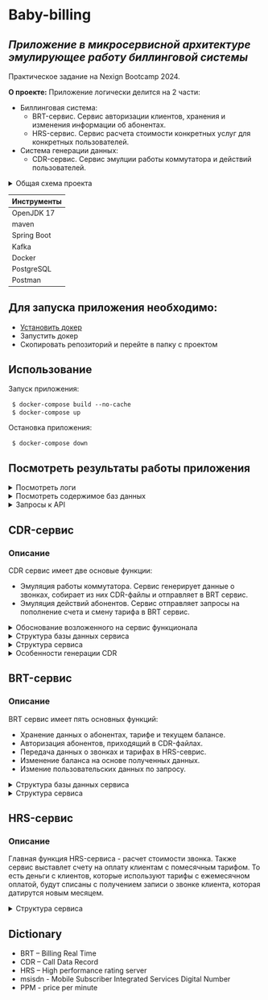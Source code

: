 # Baby-billing
## _Приложение в микросервисной архитектуре эмулирующее работу биллинговой системы_
Практическое задание на Nexign Bootcamp 2024. <br>

**О проекте:** Приложение логически делится на 2 части:
* Биллинговая система:
	* BRT-сервис. Сервис авторизации клиентов, хранения и изменения информации об абонентах.
	* HRS-сервис. Сервис расчета стоимости конкретных услуг для конкретных пользователей.
* Система генерации данных:
	* CDR-сервис. Сервис эмулции работы коммутатора и действий пользователей.
<details>
<summary>Общая схема проекта</summary>
	<p>CDR-сервис передает файлы в BRT-сервис через брокер сообщений, однако запросы на изменение тарифа или пополнение счета посылает напрямую. Также вместе с проектом поднимается pgAdmin.</p>
	<img src="https://raw.githubusercontent.com/IvanCherep/baby-billing/screenshots/images/application_schema.png" alt="Схема проекта">
</details>

| Инструменты |
| ------ |
| OpenJDK 17 |
| maven |
| Spring Boot |
| Kafka |
| Docker |
| PostgreSQL |
| Postman |

## Для запуска приложения необходимо:
* [Установить докер](https://docs.docker.com/get-docker/)
* Запустить докер
* Скопировать репозиторий и перейте в папку с проектом

## Использование

Запуск приложения:
```shell
 $ docker-compose build --no-cache
 $ docker-compose up
```

Остановка приложения:
```shell
 $ docker-compose down
```

## Посмотреть результаты работы приложения
<details>
<summary>Посмотреть логи</summary>
	<br>
	<p> В проекте логируется основная информация о работе системы. А именно: </p>
	<ul>
		<li> Создание нового cdr-файла </li>
		<li> Отправка cdr-файла в brt-сервис </li>
		<li> Получение cdr-файла в brt-сервисе </li>
		<li> Информация о пополнение баланса абонента </li>
		<li> Информация о изменении тарифа абонента </li>
	</ul>
	Пример:
	<img src="https://raw.githubusercontent.com/IvanCherep/baby-billing/screenshots/images/logs_example.png" alt="Пример логов">
	
</details>

<details>
<summary>Посмотреть содержимое баз данных</summary>
	<br>
	<p>Для просмотра содержимого баз данных вместе с проектом подниматеся pgAdmin.</p>
	<p>Для доступа к базам данных через pgAdmin необходимо:</p>
	<ul>
		<li> Перейти по адресу localhost:5050 </li>
		<li> Авторизоваться </li>
		<ul>
			<li> Логин: admin@admin.com </li>
			<li> Пароль: password </li>
		</ul>
		<li> Добавить базу даннух CDR сервиса </li>
		<ul>
			<li> Add New Server </li>
			<li> General -> Name: cdr-service </li>
			<li> Connection -> Host name/address: cdr-service_db </li>
			<li> Connection -> Port: 5432 </li>
			<li> Connection -> Maintenance database: postgres </li>
			<li> Connection -> Username: postgres </li>
			<li> Connection -> Password: changemeinprod! </li>
		</ul>
		<li> Добавить базу данных BRT сервиса </li>
		<ul>
			<li> Add New Server </li>
			<li> General -> Name: brt-service </li>
			<li> Connection -> Host name/address: brt-service_db </li>
			<li> Connection -> Port: 5432 </li>
			<li> Connection -> Maintenance database: postgres </li>
			<li> Connection -> Username: postgres </li>
			<li> Connection -> Password: changemeinprod! </li>
		</ul>
  	</ul>
   	<p>Теперь вы можете просматривать содержимое баз данных cdr-сервиса и brt-сервиса. Для просмтра содержимого необходимо открыть Server(2)->cdr-service->Database(1)->postgres->Schemas(1)->public->Tables(2) или Serverы(2)->brt-service->Database(1)->postgres->Schemas(1)->public->Tables(3) соответственно. </p>
	<p>Посмотрим содержимое таблицы msisdns в brt-service. Как видно, только 1 клиент имеет положительный баланс. Это отличиный повод написать сервис, который будет присылать клиентам с отрицательным балансом уведомление о том, что необходимо пополнить счет.</p>
	<img src="https://raw.githubusercontent.com/IvanCherep/baby-billing/screenshots/images/brt-service_db_msisdns_table.png" alt="Содержимое таблицы msisdns">
	<p>Также, давайте посмотрим содержимое таблицы clients в brt-service:</p>
	<img src="https://raw.githubusercontent.com/IvanCherep/baby-billing/screenshots/images/brt-service_db_clients_table.png" alt="Содержимое таблицы clients">
</details>

<details>
<summary>Запросы к API</summary>
	<p>BRT-сервис</p>
	<ul>
		<li>Пополнение счета.</li>
		<ul>
			<li>Адрес сервиса localhost:8082</li>
			<li>PUT /pay/{msisdn}</li>
			<li>Content-Type: application/json</li>
			<li>Пример запроса через postman: <img src="https://raw.githubusercontent.com/IvanCherep/baby-billing/screenshots/images/pay_postman_example.png" alt="pay запрос через postman"></li>
		</ul>
		<li>Смена тарифа.</li>
		<ul>
			<li>Адрес сервиса localhost:8082</li>
			<li>POST /changeTariff</li>
			<li>Content-Type: application/json</li>
			<li>Как временное решение, вместо Spring Security, менеджерский логин и пароль отправляется в теле POST запроса. В дальнейших итерациях проекта, это первое, что нужно исправить.</li>
			<li>Пример запроса через postman: <img src="https://raw.githubusercontent.com/IvanCherep/baby-billing/screenshots/images/changeTariff_postman_example.png" alt="changeTariff запрос через postman"></li> 
		</ul>
	</ul>
	<p>HRS-сервис</p>
	<ul>
		<li>Расчет стоимости звонка.</li>
		<ul>
			<li>Адрес сервиса localhost:8083</li>
			<li>POST /calculate</li>
			<li>Content-Type: application/json</li>
			<li>Пример запроса через postman для 30 минутного звонка. Дата последней оплаты датируется прошлым месяцем, стоимость минуты звонка 1.5 у.е.: <img src="https://raw.githubusercontent.com/IvanCherep/baby-billing/screenshots/images/calculate_postman_example.png" alt="calculate запрос через postman"></li>
		</ul>
	</ul>
	<p>Чтобы вам было проще проверять, прикладываю тела к запросам:</p>
	<ul>
		<li>
			<p>PUT localhost:8082/pay/79212345678</p>
<code>{
    "msisdn": 79212345678,
    "money": 100
}</code>
		</li>
  		<li>
			<p>POST localhost:8082/changeTariff</p>
<code>{
    "login": "admin",
    "password": "admin",
    "msisdn": 79218740659,
    "tariffId": 12
}</code>
		</li>
		<li>
			<p>POST localhost:8083/calculate</p>
<code>{
    "msisdn": 79999999999,
    "startTime": 1715526000,
    "endTime": 1715527800,
    "pricePerMinute": 1.5,
    "clientRemainingMinutes": 20,
    "lastPaymentTimestamp": 1712935763,
    "tariffMonthlyFee": 100,
    "tariffMinutesPlan": 20
}</code>
		</li>
	</ul>
</details>


## CDR-сервис
### Описание
CDR сервис имеет две основые функции: <br>
* Эмуляция работы коммутатора. Сервис генерирует данные о звонках, собирает из них CDR-файлы и отправляет в BRT сервис.
* Эмуляция действий абонентов. Сервис отправляет запросы на пополнение счета и смену тарифа в BRT сервис.
<details>
<summary>Обоснование возложенного на сервис функционала</summary>
<p>Функция эмуляции работы коммутатора была заложена в ТЗ CDR-сервиса. В то время, как эмуляция действий абонентов (пополнение счета, смена тарифа), задавалась как общее требованиее к проекту. Мы четко решили, что данный функционал должен быть реализован в рамках одного сервиса, чтобы держать временную согласованность. То есть в том же таймлайне, когда клиенты совершают звонки, эти же клиенты пополняют свои счета и меняют тарифы. Однако, данный подход имеет последствия.</p>
<p>В частности, если смотреть на данные в реальном времени они могут быть искажены. Это происходит из-за использования брокера сообщений в качестве посредника в передаче CDR-файлов. То есть может произойти ситуация, когда пользователь совершил звонок, а после пополнил счет. Но с точки зрения BRT ситуация будет выглядить по другому, потому-что информация о пополнение счета приходит сразу, а информация о звонке должна пройти через несколько итераций (запись в файл, хранение файла, пока в нем не наберется нужное количество записей, ожидание файла в очереди на обработку).</p>
<p>Но такая несогласованнасть с пополнением счета является вполне терпимой. А вот операция с изменением тарифа может привести к гораздо более серьезным последствиям. Например, в случае с клиентом, который совершает звонок и сразу после меняет тариф, произойдет следующее: BRT-сервис сначала изменит тариф, и только через какое-то время обработает запись о звонке клиента. И получается, что данные о звонке в BRT-сервисе будут обработаны по данным нового тарифа, хотя фактически совершлались по условиям прошлого. Мы видим два возможных решения. До совершения звонка, запрашивать данные о тарифе пользователя и передовать их как информацию о звонке в CDR-файле, либо хранить историю изменения состояний абонетов в BRT-сервисе. В рамках данного проекта мы не реализовывали соответствующее решение и рассматриваем это как дальнейшую точку роста проекта.</p>
<p>Так же можно было бы рассмотреть включение генерации действий абонентов в рамки BRT-сервиса. Это решило бы вышеописанные проблемы. Но такое решение мы считаем губительным для дальнейшего развития проекта. Так как мы видим проект логически разделенным на две части: генерация и биллинговый система. И в теории, сервис генерации можно заменить на реальный коммутатор и реаальных пользователей, а биллинговый сервис оставить без изменений. В то время, как включение генерации действий абонентов в рамки биллинговой системы делают это невозможным.</p>
</details>

<details>
<summary>Структура базы данных сервиса</summary>
	<p> Таблица users имеет поле id, для того, чтобы упростить выбор случайного номера телефона из таблицы. Таблица transactions является служебной и используется для того, чтобы проверять правильность работы системы. Так, как обе таблицы являются служебными, было принятно решение, не связывать таблицу transactions с таблицей users при помощи внешних ключей.</p>
	<img src="https://raw.githubusercontent.com/IvanCherep/baby-billing/screenshots/images/cdr-service_db_structure.png" alt="Структура базы данных у BRT-сервиса">
</details>

<details>
<summary>Структура сервиса</summary>
<ul>
	<li> config </li>
	<ul>
		<li> KafkaConfig - Конфигурация для продюсера Kafka. </li>
		<li> MapSerializer - Преобразует объекты типа Map&ltString, byte[]&gt в последовательность байт. Используется в качестве VALUE_SERIALIZER_CLASS для конфигурации Apache Kafka.</li>
		<li> RestTemplateConfig - Создает бин RestTemplate. </li>
	</ul>
	<li> domain </li>
	<ul>
		<li> entities </li>
		<ul>
			<li> CDREntity - Сущность представляющая из себя запись о звонке.</li> 
			<li> UserEntity - Сущность представляющая из себя номер телефона вместе с id.</li>
		</ul>
		<li> AccountRefill - Данные для пополнения счета. </li>
		<li> ManagerWill - Данные для смены тарифа. </li>
	</ul>
	<li> mappers </li>
	<ul>
		<li> impl </li>
		<ul>
			<li> CDREntityStringMapperImpl - Пробразует CDREntity (без id) в строку и обратно.</li> 
		</ul>
		<li> Mapper&ltA, B&gt - Маппинг интерфейс. </li>
	</ul>
	<li> producer </li>
	<ul>
		<li> KafkaProducer - Продюсер сообщений Kafka.</li>
	</ul>
	<li> repoitories </li>
	<ul>
		<li> CDRRepository - Репозиторий для взаимодействия с таблицей, содержащий записи о звонках.</li>
		<li> UserRepository - Репозиторий для взаимодействия с таблицей, содержит номера телефонов клиентов.</li>
	</ul>
	<li> services </li>
	<ul>
		<li> AccountRefillGenerationService - Отправляет запросы в brt-севрис на пополнение всех клиентских счетов на сумму от 1 до 1000 у.е.</li>
		<li> ChangeTariffGenerationService - Выбирает от 1 до 3 случайных клиентов и отправляет запросы в brt-севрис на смену их тарифов.</li>
		<li> FileGenerator - Записыват переданные данные о звонках в файл. После того, как записей в файле становится 10, отправляет файл в FileToKafkaProducerTransfer, который в дальнейшем преобразует его в массив байтов.</li>
		<li> FileToKafkaProducerTransfer - Преобразует файл в массив байтов и отправлят его в Kafka продюсер.</li>
		<li> GeneratorService - Генерирует действия пользователей за 1 год. Сюда относится:</li>
  		<ul>
			<li>  Генерация записей о звонках абонентов и их передача в FileGenerator. </li>
			<li>  Ежемесячный вызов генераторов смены тарифа и пополненичй счета клиентов. </li>
		</ul>
	</ul>
	<li> CdrServiceApplication - запускает приложение.</li>
</ul>
</details>

<details>
<summary>Особенности генерации CDR</summary>
	<br>
	<p>Записи о звонках генерируются в одном потоке. Однако благодаря использованному алгоритму могут накладываться друг на друга, что делает записи не однородными.</p>
	<p>Алгоритм генерации:</p>
	<ul>
		<li> Время начала нового звонка = Время начало прошлого звонка + (Длительность прошлого звонка / 2) </li>
		<li> Время конца нового звонка = Время начала нового зконка + Случайное количество минут от 1 до 120 </li>
		<li> Важно! После формирования любой записи о звонке к времени начала следуюещго звонка с вероятностью 0.5 может прибавиться случайное количество минут от 1 до 1440</li>
	</ul>
</details>

## BRT-сервис
### Описание
BRT сервис имеет пять основных функций:
<ul>
	<li> Хранение данных о абонентах, тарифе и текущем балансе. </li>
	<li> Авторизация абонентов, приходящий в CDR-файлах. </li>
	<li> Передача данных о звонках и тарифах в HRS-севрис. </li>
	<li> Изменение баланса на основе полученных данных. </li>
	<li> Измение пользовательских данных по запросу. </li>
</ul>

<details>
<summary>Структура базы данных сервиса</summary>
	<img src="https://raw.githubusercontent.com/IvanCherep/baby-billing/screenshots/images/brt-service_db_structure.png" alt="Структура базы данных у BRT-сервиса">
</details>

<details>
<summary>Структура сервиса</summary>
<ul>
	<li> config </li>
	<ul>
		<li> KafkaConfig - Конфигурация для консьюмера Kafka. </li>
		<li> MapDeserializer - Преобразует массив байт в объект типа Map&ltString, byte[]&gt. Используется в качестве VALUE_DESERIALIZER_CLASS_CONFIG для конфигурации Apache Kafka.</li>
		<li> MapperConfig - Создает бин ModelMapper. </li>
		<li> RestTemplateConfig - Создает бин RestTemplate. </li>
	</ul>
	<li> consumer </li>
	<ul>
		<li> KafkaProducer - Консьюмер сообщений Kafka.</li>
	</ul>
	<li> controllers </li>
	<ul>
		<li> ClientController - Контроллер принимающий запросы от клиентов. На данный момент принимает только запрос на пополнение счета.</li>
		<li> ManagerController - Контроллер принимающий запросы от менеджеров. На данный момент принимает запросы на смену тарифа.</li>
	</ul>
	<li> domain </li>
	<ul>
		<li> dto </li>
		<ul>
			<li> ClientDto - DTO для клиентской сущности. </li> 
			<li> DataPlanDto - DTO для сущности тарифа. </li>
			<li> MsisdnDto - DTO для сущности номера телефона. </li>
		</ul>
		<li> entity </li>
		<ul>
			<li> ClientEntity - Сущность представляющая из себя данные о клиенте. </li> 
			<li> DataPlanEntity - Сущность представляющая из себя данные о тарифе. </li> 
			<li> MsisdnEntity - Сущность представляющая из себя данные о номере телефоне. </li>
		</ul>
		<li> AccountRefill - Данные для пополнения счета. </li>
		<li> CDR - Данные о звонке. </li>
		<li> ClientBill - Данные о списание денег и минут с клиента от HRS-сервиса. </li>
		<li> ClientCallData - Данные необходимые HRS-сервису для того, чтобы расчитать сколько денег и минут нужно списать с клиента. </li>
		<li> ManagerWill - Данные для смены тарифа. </li>
	</ul>
	<li> mappers </li>
	<ul>
		<li> impl </li>
		<ul>
			<li> CDRMapperImpl - Пробразует запись о звонке в строку и обратно.</li> 
			<li> ClientMapperImpl - Преобразует ClientEntity в ClientDto и обратно.</li> 
			<li> DataPlanMapperImpl - Преобразует DataPlanEntity в DataPlanDto и обратно.</li> 
			<li> MsisdnMapperImpl - Преобразует MsisdnEntity в MsisdnDto и обратно.</li> 
		</ul>
		<li> Mapper&ltA, B&gt - Маппинг интерфейс. </li>
	</ul>
	<li> repoitories </li>
	<ul>
		<li> ClientRepository - Репозиторий для взаимодействия с таблицей клиентов.</li>
		<li> DataPlanRepository - Репозиторий для взаимодействия с таблицей тарифов.</li>
		<li> MsisdnRepository - Репозиторий для взаимодействия с таблицей телефонных номеров и их характеристик.</li>
	</ul>
	<li> services </li>
	<ul>
		<li> BillingService - Сервис принимат запись о звонке, собират данные о клиенте, который совершившил звонок, и передает эти данные для оценки в HRS-сервис. На основе полученных данных изменяет баланс.</li>
		<li> CDRFileHandlerService - Считывает cdr-файл и все записи о звонках, которые относятся к клиентам нашего оператора передает в BillingService. </li>
		<li> ClientManagementService - Сервис выполняет все задачи переданные от клиентских и менеджерских контролллеров. </li>
	</ul>
	<li> BrtServiceApplication - Запускает приложение.</li>
</ul>
</details>

## HRS-сервис
### Описание
<p>Главная функция HRS-сервиса - расчет стоимости звонка. Также сервис выставлет счету на оплату клиентам с помесячным тарифом. То есть деньги с клиентов, которые используют тарифы с ежемесячном оплатой, будут списаны с получением записи о звонке клиента, которая датирутся новым месяцем.</p>
<details>
<summary>Структура сервиса</summary>
<ul>
	<li> controllers </li>
	<ul>
		<li> CustomersCallDataController - Контроллер принимат все необходимые для расчета стоимости звонка данные и возвращает стоимость звонка. </li>
	</ul>
	<li> domain </li>
	<ul>
		<li> ClientBill - Данные о списание денег и минут с клиента. </li>
		<li> ClientCallData - Данные необходимые сервису для того, чтобы расчитать сколько денег и минут нужно списать с клиента. </li>
	</ul>
	<li> services </li>
	<ul>
		<li> BillCalculationService - Сервис расчитывает стоимость звонка на основании полученных данных. </li>
	</ul>
	<li> HrsServiceApplication - Запускает приложение. </li>
</ul>
</details>

## Dictionary
* BRT – Billing Real Time
* CDR – Call Data Record
* HRS – High performance rating server
* msisdn  - Mobile Subscriber Integrated Services Digital Number
* PPM - price per minute
